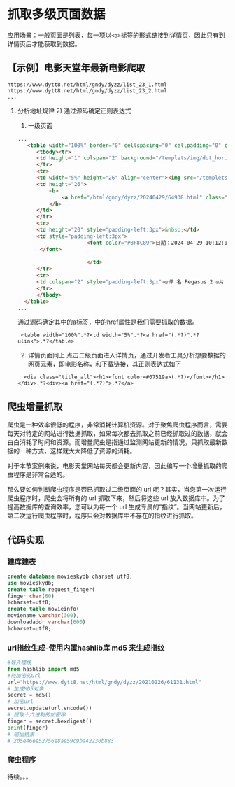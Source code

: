 # 抓取多级页面数据
应用场景：一般页面是列表，每一项以`<a>`标签的形式链接到详情页，因此只有到详情页后才能获取到数据。

## 【示例】电影天堂年最新电影爬取

```
https://www.dytt8.net/html/gndy/dyzz/list_23_1.html
https://www.dytt8.net/html/gndy/dyzz/list_23_2.html
...
```
1) 分析地址规律
   2) 通过源码确定正则表达式

      1) 一级页面
      ```html
      ...
         <table width="100%" border="0" cellspacing="0" cellpadding="0" class="tbspan" style="margin-top:6px">
            <tbody><tr> 
            <td height="1" colspan="2" background="/templets/img/dot_hor.gif"></td>
            </tr>
            <tr> 
            <td width="5%" height="26" align="center"><img src="/templets/img/item.gif" width="18" height="17"></td>
            <td height="26">
                <b>
                    <a href="/html/gndy/dyzz/20240429/64938.html" class="ulink">2024年剧情喜剧《飞驰人生2》HD国语中英双字</a>
                </b>
            </td>
            </tr>
            <tr> 
            <td height="20" style="padding-left:3px">&nbsp;</td>
            <td style="padding-left:3px">
                            <font color="#8F8C89">日期：2024-04-29 10:12:08 
             </font>
         
                            </td>
            </tr>
            <tr> 
            <td colspan="2" style="padding-left:3px">◎译 名 Pegasus 2 ◎片 名 飞驰人生2 ◎年 代 2024 ◎产 地 中国大陆 ◎类 别 剧情/喜剧/运动 ◎语 言 普通话 ◎字 幕 中英双字 ◎上映日期 2024-02-10(中国大陆) ◎IMDb评分7.2/10 from 538 users ◎豆瓣评分 7.7/10 from 511435 users ◎片 长 121分钟 ◎导 演 韩寒</td>
            </tr>
            </tbody>
        </table>
      ...
      ```
      通过源码确定其中的a标签，中的href属性是我们需要抓取的数据。
      ```regexp
       <table width="100%".*?<td width="5%".*?<a href="(.*?)".*?ulink">.*?</table>
      ```
      2) 详情页面同上
      点击二级页面进入详情页，通过开发者工具分析想要数据的网页元素，即电影名称，和下载链接，其正则表达式如下
      ```regexp
        <div class="title_all"><h1><font color=#07519a>(.*?)</font></h1></div>.*?<div><a href="(.*?)">.*?</a>
      ```
      
## 爬虫增量抓取
爬虫是一种效率很低的程序，非常消耗计算机资源。对于聚焦爬虫程序而言，需要每天对特定的网站进行数据抓取，如果每次都去抓取之前已经抓取过的数据，就会白白消耗了时间和资源。而增量爬虫是指通过监测网站更新的情况，只抓取最新数据的一种方式，这样就大大降低了资源的消耗。

对于本节案例来说，电影天堂网站每天都会更新内容，因此编写一个增量抓取的爬虫程序是非常合适的。

那么要如何判断爬虫程序是否已抓取过二级页面的 url 呢？其实，当您第一次运行爬虫程序时，爬虫会将所有的 url 抓取下来，然后将这些 url 放入数据库中。为了提高数据库的查询效率，您可以为每一个 url 生成专属的“指纹”。当网站更新后，第二次运行爬虫程序时，程序只会对数据库中不存在的指纹进行抓取。


## 代码实现

### 建库建表

```sql
create database movieskydb charset utf8;
use movieskydb;
create table request_finger(
finger char(60)
)charset=utf8;
create table movieinfo(
moviename varchar(300),
downloadaddr varchar(600)
)charset=utf8;
```


### url指纹生成-使用内置hashlib库 md5 来生成指纹
```python
#导入模块
from hashlib import md5
#待加密的url
url="https://www.dytt8.net/html/gndy/dyzz/20210226/61131.html"
# 生成MD5对象
secret = md5()
# 加密url
secret.update(url.encode())
# 提取十六进制的加密串
finger = secret.hexdigest()
print(finger) 
# 输出结果
# 2d5e46ee52756e8ae59c9ba42230b883
```
### 爬虫程序

待续。。。
